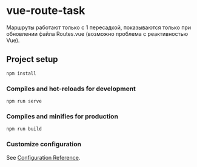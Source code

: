 # vue-route-task

Маршруты работают только с 1 пересадкой, показываются только при обновлении файла Routes.vue (возможно проблема с реактивностью Vue).

## Project setup
```
npm install
```

### Compiles and hot-reloads for development
```
npm run serve
```

### Compiles and minifies for production
```
npm run build
```

### Customize configuration
See [Configuration Reference](https://cli.vuejs.org/config/).
